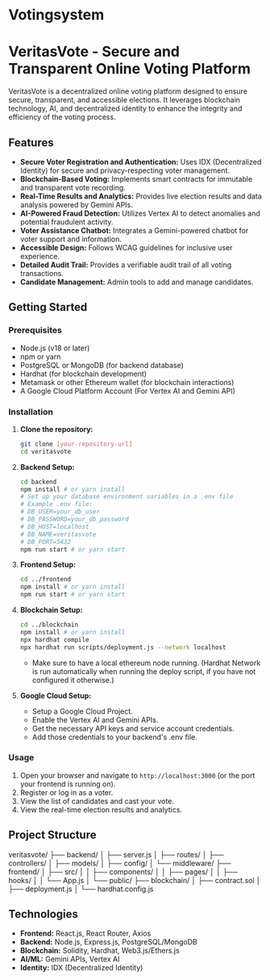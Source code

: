# Votingsystem
# VeritasVote - Secure and Transparent Online Voting Platform

VeritasVote is a decentralized online voting platform designed to ensure secure, transparent, and accessible elections. It leverages blockchain technology, AI, and decentralized identity to enhance the integrity and efficiency of the voting process.

## Features

* **Secure Voter Registration and Authentication:** Uses IDX (Decentralized Identity) for secure and privacy-respecting voter management.
* **Blockchain-Based Voting:** Implements smart contracts for immutable and transparent vote recording.
* **Real-Time Results and Analytics:** Provides live election results and data analysis powered by Gemini APIs.
* **AI-Powered Fraud Detection:** Utilizes Vertex AI to detect anomalies and potential fraudulent activity.
* **Voter Assistance Chatbot:** Integrates a Gemini-powered chatbot for voter support and information.
* **Accessible Design:** Follows WCAG guidelines for inclusive user experience.
* **Detailed Audit Trail:** Provides a verifiable audit trail of all voting transactions.
* **Candidate Management:** Admin tools to add and manage candidates.

## Getting Started

### Prerequisites

* Node.js (v18 or later)
* npm or yarn
* PostgreSQL or MongoDB (for backend database)
* Hardhat (for blockchain development)
* Metamask or other Ethereum wallet (for blockchain interactions)
* A Google Cloud Platform Account (For Vertex AI and Gemini API)

### Installation

1.  **Clone the repository:**

    ```bash
    git clone [your-repository-url]
    cd veritasvote
    ```

2.  **Backend Setup:**

    ```bash
    cd backend
    npm install # or yarn install
    # Set up your database environment variables in a .env file
    # Example .env file:
    # DB_USER=your_db_user
    # DB_PASSWORD=your_db_password
    # DB_HOST=localhost
    # DB_NAME=veritasvote
    # DB_PORT=5432
    npm run start # or yarn start
    ```

3.  **Frontend Setup:**

    ```bash
    cd ../frontend
    npm install # or yarn install
    npm run start # or yarn start
    ```

4.  **Blockchain Setup:**

    ```bash
    cd ../blockchain
    npm install # or yarn install
    npx hardhat compile
    npx hardhat run scripts/deployment.js --network localhost
    ```
    * Make sure to have a local ethereum node running. (Hardhat Network is run automatically when running the deploy script, if you have not configured it otherwise.)

5.  **Google Cloud Setup:**
    * Setup a Google Cloud Project.
    * Enable the Vertex AI and Gemini APIs.
    * Get the necessary API keys and service account credentials.
    * Add those credentials to your backend's .env file.
### Usage
1.  Open your browser and navigate to `http://localhost:3000` (or the port your frontend is running on).
2.  Register or log in as a voter.
3.  View the list of candidates and cast your vote.
4.  View the real-time election results and analytics.
## Project Structure
veritasvote/
├── backend/
│   ├── server.js
│   ├── routes/
│   ├── controllers/
│   ├── models/
│   ├── config/
│   └── middleware/
├── frontend/
│   ├── src/
│   │   ├── components/
│   │   ├── pages/
│   │   ├── hooks/
│   │   └── App.js
│   └── public/
├── blockchain/
│   ├── contract.sol
│   ├── deployment.js
│   └── hardhat.config.js
## Technologies
* **Frontend:** React.js, React Router, Axios
* **Backend:** Node.js, Express.js, PostgreSQL/MongoDB
* **Blockchain:** Solidity, Hardhat, Web3.js/Ethers.js
* **AI/ML:** Gemini APIs, Vertex AI
* **Identity:** IDX (Decentralized Identity)
